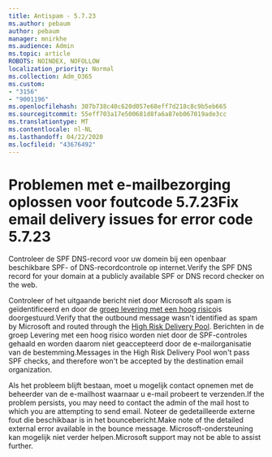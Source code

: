```yaml
---
title: Antispam - 5.7.23
ms.author: pebaum
author: pebaum
manager: mnirkhe
ms.audience: Admin
ms.topic: article
ROBOTS: NOINDEX, NOFOLLOW
localization_priority: Normal
ms.collection: Adm_O365
ms.custom:
- "3156"
- "9001196"
ms.openlocfilehash: 307b738c40c620d057e68eff7d218c8c9b5eb665
ms.sourcegitcommit: 55eff703a17e500681d8fa6a87eb067019ade3cc
ms.translationtype: MT
ms.contentlocale: nl-NL
ms.lasthandoff: 04/22/2020
ms.locfileid: "43676492"
---
```

# <a name="fix-email-delivery-issues-for-error-code-5723"></a><span data-ttu-id="f8f75-102">Problemen met e-mailbezorging oplossen voor foutcode 5.7.23</span><span class="sxs-lookup"><span data-stu-id="f8f75-102">Fix email delivery issues for error code 5.7.23</span></span>

<span data-ttu-id="f8f75-103">Controleer de SPF DNS-record voor uw domein bij een openbaar beschikbare SPF- of DNS-recordcontrole op internet.</span><span class="sxs-lookup"><span data-stu-id="f8f75-103">Verify the SPF DNS record for your domain at a publicly available SPF or DNS record checker on the web.</span></span>

<span data-ttu-id="f8f75-104">Controleer of het uitgaande bericht niet door Microsoft als spam is geïdentificeerd en door de [groep levering met een hoog risico](https://docs.microsoft.com/office365/SecurityCompliance/high-risk-delivery-pool-for-outbound-messages)is doorgestuurd.</span><span class="sxs-lookup"><span data-stu-id="f8f75-104">Verify that the outbound message wasn't identified as spam by Microsoft and routed through the [High Risk Delivery Pool](https://docs.microsoft.com/office365/SecurityCompliance/high-risk-delivery-pool-for-outbound-messages).</span></span> <span data-ttu-id="f8f75-105">Berichten in de groep Levering met een hoog risico worden niet door de SPF-controles gehaald en worden daarom niet geaccepteerd door de e-mailorganisatie van de bestemming.</span><span class="sxs-lookup"><span data-stu-id="f8f75-105">Messages in the High Risk Delivery Pool won't pass SPF checks, and therefore won't be accepted by the destination email organization.</span></span>

<span data-ttu-id="f8f75-106">Als het probleem blijft bestaan, moet u mogelijk contact opnemen met de beheerder van de e-mailhost waarnaar u e-mail probeert te verzenden.</span><span class="sxs-lookup"><span data-stu-id="f8f75-106">If the problem persists, you may need to contact the admin of the mail host to which you are attempting to send email.</span></span> <span data-ttu-id="f8f75-107">Noteer de gedetailleerde externe fout die beschikbaar is in het bouncebericht.</span><span class="sxs-lookup"><span data-stu-id="f8f75-107">Make note of the detailed external error available in the bounce message.</span></span> <span data-ttu-id="f8f75-108">Microsoft-ondersteuning kan mogelijk niet verder helpen.</span><span class="sxs-lookup"><span data-stu-id="f8f75-108">Microsoft support may not be able to assist further.</span></span>
